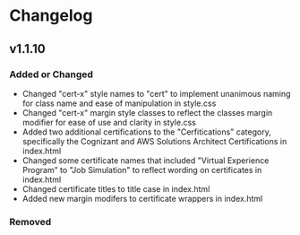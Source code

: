 # Changelog

## v1.1.10

### Added or Changed
- Changed "cert-x" style names to "cert" to implement unanimous naming for class name and ease of manipulation in style.css
- Changed "cert-x" margin style classes to reflect the classes margin modifier for ease of use and clarity in style.css
- Added two additional certifications to the "Cerfitications" category, specifically the Cognizant and AWS Solutions Architect Certifications in index.html
- Changed some certificate names that included "Virtual Experience Program" to "Job Simulation" to reflect wording on certificates in index.html
- Changed certificate titles to title case in index.html
- Added new margin modifers to certificate wrappers in index.html

### Removed